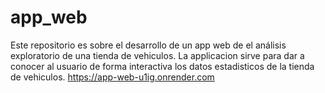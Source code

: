 # app_web
Este repositorio es sobre el desarrollo de un app web de el análisis exploratorio de una tienda de vehiculos. 
La applicacion sirve para dar a conocer al usuario de forma interactiva los datos estadisticos de la tienda de vehiculos. 
https://app-web-u1ig.onrender.com
